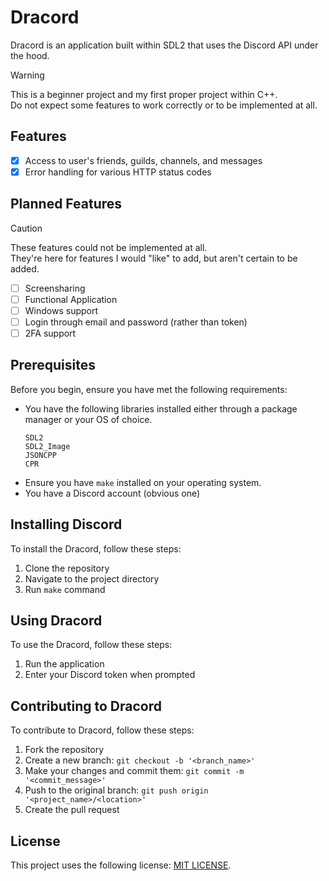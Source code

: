 # Dracord
Dracord is an application built within SDL2 that uses the Discord API under the hood.


> [!WARNING]
> This is a beginner project and my first proper project within C++. <br/>
> Do not expect some features to work correctly or to be implemented at all.


## Features
- [x] Access to user's friends, guilds, channels, and messages
- [x] Error handling for various HTTP status codes

## Planned Features
> [!CAUTION]
> These features could not be implemented at all. <br/>
> They're here for features I would "like" to add, but aren't certain to be added.

- [ ] Screensharing
- [ ] Functional Application
- [ ] Windows support
- [ ] Login through email and password (rather than token)
- [ ] 2FA support

## Prerequisites
Before you begin, ensure you have met the following requirements:

- You have the following libraries installed either through a package manager or your OS of choice.
  ```
  SDL2
  SDL2_Image
  JSONCPP
  CPR
  ```
- Ensure you have `make` installed on your operating system.
- You have a Discord account (obvious one)

## Installing Discord

To install the Dracord, follow these steps:

1. Clone the repository
2. Navigate to the project directory
3. Run `make` command

## Using Dracord

To use the Dracord, follow these steps:

1. Run the application
2. Enter your Discord token when prompted

## Contributing to Dracord

To contribute to Dracord, follow these steps:

1. Fork the repository
2. Create a new branch: `git checkout -b '<branch_name>'`
3. Make your changes and commit them: `git commit -m '<commit_message>'`
4. Push to the original branch: `git push origin '<project_name>/<location>'`
5. Create the pull request

## License

This project uses the following license: [MIT LICENSE](https://github.com/aitezera/dracord/blob/main/LICENSE).